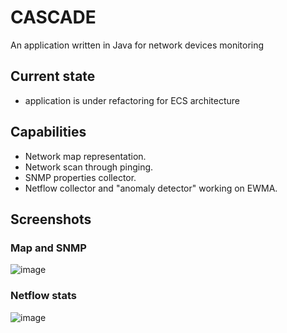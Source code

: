 # CASCADE
An application written in Java for network devices monitoring
## Current state
- application is under refactoring for ECS architecture 
## Capabilities
- Network map representation.
- Network scan through pinging.
- SNMP properties collector.
- Netflow collector and "anomaly detector" working on EWMA.
## Screenshots
### Map and SNMP
![image](https://user-images.githubusercontent.com/36813380/176629533-a7fef34d-2537-437c-bec1-bfef26f385df.png)
### Netflow stats
![image](https://user-images.githubusercontent.com/36813380/176629609-c9c14824-bff5-4e16-9e58-16cdb84a0757.png)
